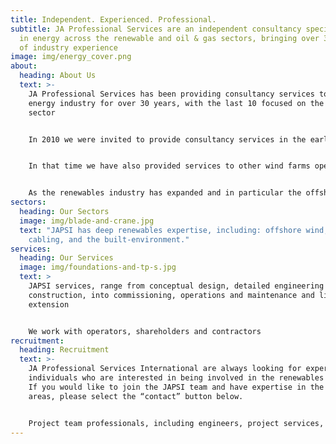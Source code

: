 ```yaml
---
title: Independent. Experienced. Professional.
subtitle: JA Professional Services are an independent consultancy specialising
  in energy across the renewable and oil & gas sectors, bringing over 30 years
  of industry experience
image: img/energy_cover.png
about:
  heading: About Us
  text: >-
    JA Professional Services has been providing consultancy services to the
    energy industry for over 30 years, with the last 10 focused on the renewable
    sector  


    In 2010 we were invited to provide consultancy services in the early stages of what was to become the world’s largest wind farm, something that we continue to be involved with during the operations & maintenance phase.


    In that time we have also provided services to other wind farms operators and shareholders, ranging from early stage planning through to O&M support.


    As the renewables industry has expanded and in particular the offshore wind industry has developed worldwide, we have become involved in multinational projects for international clients.
sectors:
  heading: Our Sectors
  image: img/blade-and-crane.jpg
  text: "JAPSI has deep renewables expertise, including: offshore wind, subsea
    cabling, and the built-environment."
services:
  heading: Our Services
  image: img/foundations-and-tp-s.jpg
  text: >
    JAPSI services, range from conceptual design, detailed engineering and
    construction, into commissioning, operations and maintenance and life
    extension


    We work with operators, shareholders and contractors
recruitment:
  heading: Recruitment
  text: >-
    JA Professional Services International are always looking for experienced
    individuals who are interested in being involved in the renewables industry.
    If you would like to join the JAPSI team and have expertise in the following
    areas, please select the “contact” button below.


    Project team professionals, including engineers, project services, offshore representatives, package managers and contract engineers and administrators.
---
```

